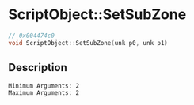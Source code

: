 # ScriptObject::SetSubZone
```c
// 0x004474c0
void ScriptObject::SetSubZone(unk p0, unk p1)
```
## Description
```
Minimum Arguments: 2
Maximum Arguments: 2
```
